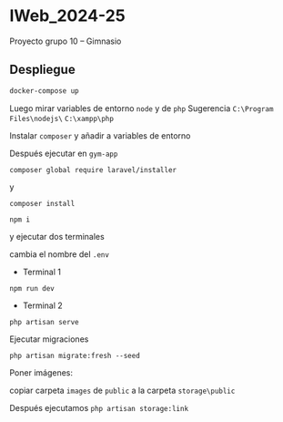 # IWeb_2024-25
Proyecto grupo 10 – Gimnasio

## Despliegue
```bash
docker-compose up
```

Luego mirar variables de entorno `node` y de `php`
Sugerencia
`C:\Program Files\nodejs\`
`C:\xampp\php`


Instalar `composer` y añadir a variables de entorno

Después ejecutar en `gym-app`

```
composer global require laravel/installer
```

y 

```
composer install
```

```
npm i
```

y ejecutar dos terminales 

cambia el nombre del `.env`

- Terminal 1
```
npm run dev
```

- Terminal 2
```
php artisan serve
```

Ejecutar migraciones
```
php artisan migrate:fresh --seed
```

Poner imágenes:

copiar carpeta `images` de `public` a la carpeta `storage\public`

Después ejecutamos 
`php artisan storage:link`

